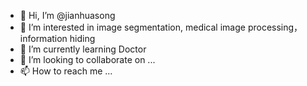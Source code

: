 - 👋 Hi, I’m @jianhuasong
- 👀 I’m interested in image segmentation, medical image processing，information hiding
- 🌱 I’m currently learning Doctor
- 💞️ I’m looking to collaborate on ...
- 📫 How to reach me ...

<!---
jianhuasong/jianhuasong is a ✨ special ✨ repository because its `README.md` (this file) appears on your GitHub profile.
You can click the Preview link to take a look at your changes.
--->
